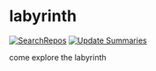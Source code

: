 # labyrinth
[![SearchRepos](https://github.com/CERTCC/labyrinth/actions/workflows/repo_search.yml/badge.svg)](https://github.com/CERTCC/labyrinth/actions/workflows/repo_search.yml)
[![Update Summaries](https://github.com/CERTCC/labyrinth/actions/workflows/update_summaries_hourly.yml/badge.svg?event=workflow_run)](https://github.com/CERTCC/labyrinth/actions/workflows/update_summaries_hourly.yml)


come explore the labyrinth
